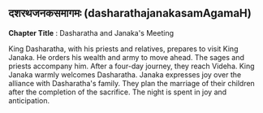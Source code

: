 ## दशरथजनकसमागमः (dasharathajanakasamAgamaH)
**Chapter Title** : Dasharatha and Janaka's Meeting

King Dasharatha, with his priests and relatives, prepares to visit King Janaka. He orders his wealth and army to move ahead. The sages and priests accompany him. After a four-day journey, they reach Videha. King Janaka warmly welcomes Dasharatha. Janaka expresses joy over the alliance with Dasharatha's family. They plan the marriage of their children after the completion of the sacrifice. The night is spent in joy and anticipation.